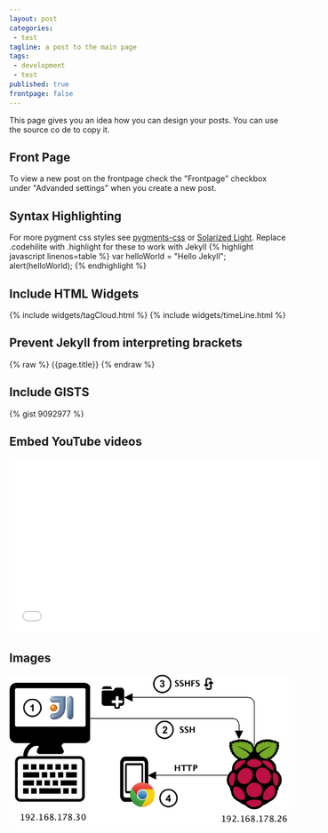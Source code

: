 ```yaml
---
layout: post
categories:
 - test
tagline: a post to the main page
tags:
 - development
 - test
published: true
frontpage: false
---
```


This page gives you an idea how you can design your posts. You can use the source co de to copy it.   

<!-- more -->

## Front Page
To view a new post on the frontpage check the "Frontpage" checkbox under "Advanded settings" when you create a new post.

## Syntax Highlighting

For more pygment css styles see [pygments-css](https://github.com/richleland/pygments-css) or [Solarized Light](http://ethanschoonover.com/solarized). Replace .codehilite with .highlight for these to work with Jekyll
{% highlight javascript linenos=table %}
var helloWorld = "Hello Jekyll";
alert(helloWorld);
{% endhighlight %}

## Include HTML Widgets
{% include widgets/tagCloud.html %}
{% include widgets/timeLine.html %}

## Prevent Jekyll from interpreting brackets
{% raw %}
{{page.title}}
{% endraw %}

## Include GISTS
{% gist 9092977 %}

## Embed YouTube videos
<iframe width="560" height="315"  src="//www.youtube.com/embed/XK-dLdLQdIE" frameborder="0"></iframe>

## Images
![Develop local, run remote](/assets/images/DevEnvironment.png)




